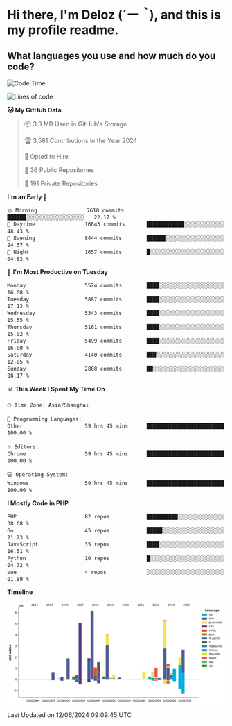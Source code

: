 # **Hi there, I'm Deloz (*´ー｀*), and this is my profile readme.**

## **What languages you use and how much do you code?**

<!--START_SECTION:waka-->
![Code Time](http://img.shields.io/badge/Code%20Time-4%2C183%20hrs%2035%20mins-blue)

![Lines of code](https://img.shields.io/badge/From%20Hello%20World%20I%27ve%20Written-40.0%20million%20lines%20of%20code-blue)

**🐱 My GitHub Data** 

> 📦 3.3 MB Used in GitHub's Storage 
 > 
> 🏆 3,581 Contributions in the Year 2024
 > 
> 💼 Opted to Hire
 > 
> 📜 36 Public Repositories 
 > 
> 🔑 191 Private Repositories 
 > 
**I'm an Early 🐤** 

```text
🌞 Morning                7618 commits        ██████░░░░░░░░░░░░░░░░░░░   22.17 % 
🌆 Daytime                16643 commits       ████████████░░░░░░░░░░░░░   48.43 % 
🌃 Evening                8444 commits        ██████░░░░░░░░░░░░░░░░░░░   24.57 % 
🌙 Night                  1657 commits        █░░░░░░░░░░░░░░░░░░░░░░░░   04.82 % 
```
📅 **I'm Most Productive on Tuesday** 

```text
Monday                   5524 commits        ████░░░░░░░░░░░░░░░░░░░░░   16.08 % 
Tuesday                  5887 commits        ████░░░░░░░░░░░░░░░░░░░░░   17.13 % 
Wednesday                5343 commits        ████░░░░░░░░░░░░░░░░░░░░░   15.55 % 
Thursday                 5161 commits        ████░░░░░░░░░░░░░░░░░░░░░   15.02 % 
Friday                   5499 commits        ████░░░░░░░░░░░░░░░░░░░░░   16.00 % 
Saturday                 4140 commits        ███░░░░░░░░░░░░░░░░░░░░░░   12.05 % 
Sunday                   2808 commits        ██░░░░░░░░░░░░░░░░░░░░░░░   08.17 % 
```


📊 **This Week I Spent My Time On** 

```text
🕑︎ Time Zone: Asia/Shanghai

💬 Programming Languages: 
Other                    59 hrs 45 mins      █████████████████████████   100.00 % 

🔥 Editors: 
Chrome                   59 hrs 45 mins      █████████████████████████   100.00 % 

💻 Operating System: 
Windows                  59 hrs 45 mins      █████████████████████████   100.00 % 
```

**I Mostly Code in PHP** 

```text
PHP                      82 repos            ██████████░░░░░░░░░░░░░░░   38.68 % 
Go                       45 repos            █████░░░░░░░░░░░░░░░░░░░░   21.23 % 
JavaScript               35 repos            ████░░░░░░░░░░░░░░░░░░░░░   16.51 % 
Python                   10 repos            █░░░░░░░░░░░░░░░░░░░░░░░░   04.72 % 
Vue                      4 repos             ░░░░░░░░░░░░░░░░░░░░░░░░░   01.89 % 
```



**Timeline**

![Lines of Code chart](https://raw.githubusercontent.com/deloz/deloz/main/assets/bar_graph.png)


 Last Updated on 12/06/2024 09:09:45 UTC
<!--END_SECTION:waka-->
